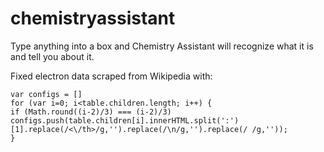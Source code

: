 chemistryassistant
==================

Type anything into a box and Chemistry Assistant will recognize what it is and tell you about it.

Fixed electron data scraped from Wikipedia with:

```
var configs = []
for (var i=0; i<table.children.length; i++) {
if (Math.round((i-2)/3) === (i-2)/3) configs.push(table.children[i].innerHTML.split(':')[1].replace(/<\/th>/g,'').replace(/\n/g,'').replace(/ /g,''));
}
```
